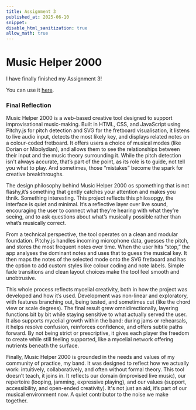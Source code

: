 ```yaml
---
title: Assignment 3
published_at: 2025-06-10
snippet:
disable_html_sanitization: true
allow_math: true
---
```


# Music Helper 2000

I have finally finished my Assignment 3!

You can use it [here](https://liaaguilar.github.io/musichelper/).

### Final Reflection

Music Helper 2000 is a web-based creative tool designed to support improvisational music-making. Built in HTML, CSS, and JavaScript using Pitchy.js for pitch detection and SVG for the fretboard visualisation, it listens to live audio input, detects the most likely key, and displays related notes on a colour-coded fretboard. It offers users a choice of musical modes (like Dorian or Mixolydian), and allows them to see the relationships between their input and the music theory surrounding it. While the pitch detection isn't always accurate, that’s part of the point, as its role is to guide, not tell you what to play. And sometimes, those “mistakes” become the spark for creative breakthroughs.

The design philosophy behind Music Helper 2000 os spomething that is not flashy,it’s something that gently catches your attention and makes you thnik. Something interesting. This project reflects this philosopgy, the interface is quiet and minimal. It’s a reflective layer over live sound, encouraging the user to connect what they’re hearing with what they’re seeing, and to ask questions about what’s musically possible rather than what’s musically correct.

From a technical perspective, the tool operates on a clean and modular foundation. Pitchy.js handles incoming microphone data, guesses the pitch, and stores the most frequent notes over time. When the user hits “stop,” the app analyses the dominant notes and uses that to guess the musical key. It then maps the notes of the selected mode onto the SVG fretboard and has the option to add custom styles like colour coding and note labels. Simple fade transitions and clean layout choices make the tool feel smooth and unobtrusive.

This whole process reflects mycelial creativity, both in how the project was developed and how it’s used. Development was non-linear and exploratory, with features branching out, being tested, and sometimes cut (like the chord view or scale degrees). The final result grew omnidirectionally, layering functions bit by bit while staying sensitive to what actually served the user. It also supports mycelial growth within the band: during jams or rehearsals, it helps resolve confusion, reinforces confidence, and offers subtle paths forward. By not being strict or prescriptive, it gives each player the freedom to create while still feeling supported, like a mycelial network offering nutrients beneath the surface.

Finally, Music Helper 2000 is grounded in the needs and values of my community of practice, my band. It was designed to reflect how we actually work: intuitively, collaboratively, and often without formal theory. This tool doesn’t teach, it joins in. It reflects our domain (improvised live music), our repertoire (looping, jamming, expressive playing), and our values (support, accessibility, and open-ended creativity). It's not just an aid, it’s part of our musical environment now. A quiet contributor to the noise we make together.
